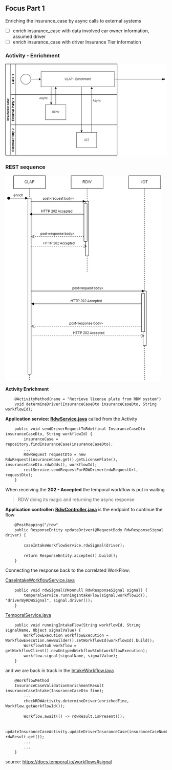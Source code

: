 ## Focus Part 1
Enriching the insurance_case by async calls to external systems
- [ ] enrich insurance_case with data involved car owner information, assumed driver
- [ ] enrich insurance_case with driver Insurance Tier information

### Activity - Enrichment
![part_1_async_external.png](part_1_async_external.png)
### REST sequence
![part_1_async_REST.png](part_1_async_REST.png)

**Activity Enrichment**
``` 
    @ActivityMethod(name = "Retrieve license plate from RDW system")
    void determineDriver(InsuranceCaseDto insuranceCaseDto, String workflowId);
```
**Application service: [RdwService.java](..%2Fsrc%2Fmain%2Fjava%2Fnl%2Fwlagemaat%2Fdemo%2Fclap%2Fservice%2FRdwService.java)** called from the Activity
```
    public void sendDriverRequestToRdw(final InsuranceCaseDto insuranceCaseDto, String workflowId) {
        insuranceCase = repository.findInsuranceCase(insuranceCaseDto);
        ...
        RdwRequest requestDto = new RdwRequest(insuranceCase.get().getLicensePlate(), insuranceCaseDto.rdwOdds(), workflowId);
        restService.sendRequestForRDWDriver(rdwRequestUrl, requestDto);
    }
```
When receiving the **202 - Accepted** the temporal workflow is put in waiting 

> RDW doing its magic and returning the async response

**Application controller: [RdwController.java](..%2Fsrc%2Fmain%2Fjava%2Fnl%2Fwlagemaat%2Fdemo%2Fclap%2Fcontroller%2FRdwController.java)** is the endpoint to continue the flow
```
    @PostMapping("/rdw"
    public ResponseEntity updateDriver(@RequestBody RdwResponseSignal driver) {
        
        caseIntakeWorkflowService.rdwSignal(driver);

        return ResponseEntity.accepted().build();
    }
```
Connecting the response back to the correlated WorkFlow:

[CaseIntakeWorkflowService.java](..%2Fsrc%2Fmain%2Fjava%2Fnl%2Fwlagemaat%2Fdemo%2Fclap%2Fservice%2FCaseIntakeWorkflowService.java)
```
    public void rdwSignal(@Nonnull RdwResponseSignal signal) {
        temporalService.runningIntakeFlow(signal.workflowId(), "driverByRDWSignal", signal.driver());
    }
```
[TemporalService.java](..%2Fsrc%2Fmain%2Fjava%2Fnl%2Fwlagemaat%2Fdemo%2Fclap%2Fworkflow%2FTemporalService.java)
```
    public void runningIntakeFlow(String workflowId, String signalName, Object signalValue) {
        WorkflowExecution workflowExecution = WorkflowExecution.newBuilder().setWorkflowId(workflowId).build();
        WorkflowStub workflow = getWorkflowClient().newUntypedWorkflowStub(workflowExecution);
        workflow.signal(signalName, signalValue);
    }
```
and we are back in track in the [IntakeWorkflow.java](..%2Fsrc%2Fmain%2Fjava%2Fnl%2Fwlagemaat%2Fdemo%2Fclap%2Fworkflow%2Fintakeflow%2FIntakeWorkflowImpl.java)
```
    @WorkflowMethod
    InsuranceCaseValidationEnrichmentResult insuranceCaseIntake(InsuranceCaseDto fine);
        ...        
        checkRDWActivity.determineDriver(enrichedFine, Workflow.getWorkflowId());

        Workflow.await(() -> rdwResult.isPresent());

        updateInsuranceCaseActivity.updateDriverInsuranceCase(insuranceCaseNumber, rdwResult.get());
        ...
        ...
    }
```
source: https://docs.temporal.io/workflows#signal